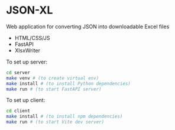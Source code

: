 # JSON-XL

Web application for converting JSON into downloadable Excel files

- HTML/CSS/JS
- FastAPI
- XlsxWriter

To set up server:

```bash
cd server
make venv # (to create virtual env)
make install # (to install Python dependencies)
make run # (to start FastAPI server)
```

To set up client:

```bash
cd client
make install # (to install npm dependencies)
make run # (to start Vite dev server)
```